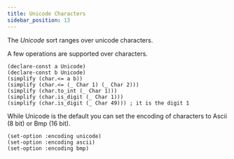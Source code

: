 ```yaml
---
title: Unicode Characters
sidebar_position: 13
---
```


The _Unicode_ sort ranges over unicode characters.

A few operations are supported over characters.

```z3
(declare-const a Unicode)
(declare-const b Unicode)
(simplify (char.<= a b))
(simplify (char.<= (_ Char 1) (_ Char 2)))
(simplify (char.to_int (_ Char 1)))
(simplify (char.is_digit (_ Char 1)))
(simplify (char.is_digit (_ Char 49))) ; it is the digit 1
```

While Unicode is the default you can set the encoding of characters to Ascii (8 bit) or Bmp (16 bit).

```
(set-option :encoding unicode)
(set-option :encoding ascii)
(set-option :encoding bmp)
```